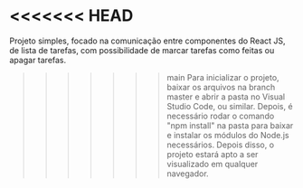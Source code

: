 <<<<<<< HEAD
=======
Projeto simples, focado na comunicação entre componentes do React JS, de lista de tarefas, com possibilidade de marcar tarefas como feitas ou apagar tarefas.

>>>>>>> main
Para inicializar o projeto, baixar os arquivos na branch master e abrir a pasta no Visual Studio Code, ou similar. Depois, é necessário rodar o comando "npm install" na pasta para baixar e instalar os módulos do Node.js necessários. Depois disso, o projeto estará apto a ser visualizado em qualquer navegador.
